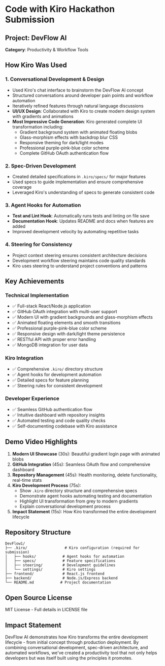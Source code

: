 # Code with Kiro Hackathon Submission

## Project: DevFlow AI
**Category**: Productivity & Workflow Tools

## How Kiro Was Used

### 1. Conversational Development & Design
- Used Kiro's chat interface to brainstorm the DevFlow AI concept
- Structured conversations around developer pain points and workflow automation
- Iteratively refined features through natural language discussions
- **UI/UX Design**: Collaborated with Kiro to create modern design system with gradients and animations
- **Most Impressive Code Generation**: Kiro generated complete UI transformation including:
  - Gradient background system with animated floating blobs
  - Glass-morphism effects with backdrop blur CSS
  - Responsive theming for dark/light modes
  - Professional purple-pink-blue color scheme
  - Complete GitHub OAuth authentication flow

### 2. Spec-Driven Development
- Created detailed specifications in `.kiro/specs/` for major features
- Used specs to guide implementation and ensure comprehensive coverage
- Leveraged Kiro's understanding of specs to generate consistent code

### 3. Agent Hooks for Automation
- **Test and Lint Hook**: Automatically runs tests and linting on file save
- **Documentation Hook**: Updates README and docs when features are added
- Improved development velocity by automating repetitive tasks

### 4. Steering for Consistency
- Project context steering ensures consistent architecture decisions
- Development workflow steering maintains code quality standards
- Kiro uses steering to understand project conventions and patterns

## Key Achievements

### Technical Implementation
- ✅ Full-stack React/Node.js application
- ✅ GitHub OAuth integration with multi-user support
- ✅ Modern UI with gradient backgrounds and glass-morphism effects
- ✅ Animated floating elements and smooth transitions
- ✅ Professional purple-pink-blue color scheme
- ✅ Responsive design with dark/light theme persistence
- ✅ RESTful API with proper error handling
- ✅ MongoDB integration for user data

### Kiro Integration
- ✅ Comprehensive `.kiro/` directory structure
- ✅ Agent hooks for development automation
- ✅ Detailed specs for feature planning
- ✅ Steering rules for consistent development

### Developer Experience
- ✅ Seamless GitHub authentication flow
- ✅ Intuitive dashboard with repository insights
- ✅ Automated testing and code quality checks
- ✅ Self-documenting codebase with Kiro assistance

## Demo Video Highlights
1. **Modern UI Showcase** (30s): Beautiful gradient login page with animated blobs
2. **GitHub Integration** (45s): Seamless OAuth flow and comprehensive dashboard
3. **Repository Management** (45s): Health monitoring, delete functionality, real-time stats
4. **Kiro Development Process** (75s): 
   - Show `.kiro` directory structure and comprehensive specs
   - Demonstrate agent hooks automating testing and documentation
   - Highlight UI transformation from grey to modern gradients
   - Explain conversational development process
5. **Impact Statement** (15s): How Kiro transformed the entire development lifecycle

## Repository Structure
```
DevFlow1/
├── .kiro/                 # Kiro configuration (required for submission)
│   ├── hooks/            # Agent hooks for automation
│   ├── specs/            # Feature specifications
│   ├── steering/         # Development guidelines
│   └── settings/         # Kiro settings
├── frontend/             # React.js frontend
├── backend/              # Node.js/Express backend
└── README.md            # Project documentation
```

## Open Source License
MIT License - Full details in LICENSE file

## Impact Statement
DevFlow AI demonstrates how Kiro transforms the entire development lifecycle - from initial concept through production deployment. By combining conversational development, spec-driven architecture, and automated workflows, we've created a productivity tool that not only helps developers but was itself built using the principles it promotes.